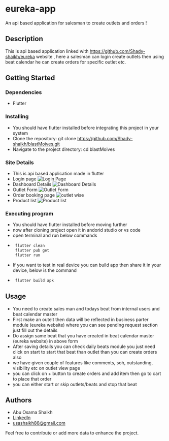 # eureka-app

An api based application for salesman to create outlets and orders !

## Description

This is api based application linked with https://github.com/Shady-shaikh/eureka website , here a salesman can login create outlets then using beat calendar he can create orders for specific outlet etc.

## Getting Started

### Dependencies

* Flutter

### Installing
* You should have flutter installed before integrating this project in your system
* Clone the repository: git clone https://github.com/Shady-shaikh/blastMoives.git
* Navigate to the project directory: cd blastMoives

### Site Details

* This is api based application made in flutter
* Login page
  ![Login Page](https://shady-shaikh.github.io/portfolio_usama/projects/eurekaapp%20(1).png)
* Dashboard Details
  ![Dashboard Details](https://shady-shaikh.github.io/portfolio_usama/projects/eurekaapp%20(3).png)
* Outlet Form
  ![Outlet Form](https://shady-shaikh.github.io/portfolio_usama/projects/eurekaapp%20(4).png)
* Order booking page
  ![outlet wise](https://shady-shaikh.github.io/portfolio_usama/projects/eurekaapp%20(5).png)
* Product list
  ![Product list](https://shady-shaikh.github.io/portfolio_usama/projects/eurekaapp%20(6).png)


### Executing program

* You should have flutter installed before moving further
* now after cloning project open it in andorid studio or vs code
* open terminal and run below commands
* ```bash
   flutter clean
   flutter pub get
   flutter run
* If you want to test in real device you can build app then share it in your device, below is the command
*  ```bash
    flutter build apk

## Usage

* You need to create sales man and todays beat from internal users and beat calendar master 
* First make an outelt then data will be reflected  in business parter module (eureka website) where you can see pending request section just fill out the details
* Do assign same beat that you have created in beat calendar master (eureka website) in above form
* After saving details you can check daily beats module you just need click on start to start that beat than outlet than you can create orders also
* we have given couple of features like comments, soh, outstanding, visibility etc on outlet view page
* you can click on + button to create orders and add item then go to cart to place that order
* you can either start or skip outlets/beats and stop that beat 


## Authors

* Abu Osama Shaikh
* [LinkedIn](https://www.linkedin.com/in/usama-shaikh-81294a306/)
* usashaikh86@gmail.com

Feel free to contribute or add more data to enhance the project.



